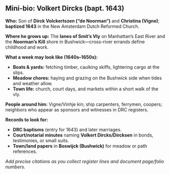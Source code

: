 ## Mini-bio: Volkert Dircks (bapt. 1643)

**Who:** Son of **Dirck Volckertszen (“de Noorman”)** and **Christina (Vigne)**; **baptized 1643** in the New Amsterdam Dutch Reformed Church.

**Where he grows up:** The **lanes of Smit’s Vly** on Manhattan’s East River and the **Noorman’s Kill** shore in Bushwick—cross-river errands define childhood and work.

**What a week may look like (1640s–1650s):**
- **Boats & yards:** fetching timber, caulking skiffs, lightering cargo at the slips.
- **Meadow chores:** haying and grazing on the Bushwick side when tides and weather allow.
- **Town life:** church, court days, and markets within a short walk of the vly.

**People around him:** Vigne/Vinhje kin; ship carpenters, ferrymen, coopers; neighbors who appear as sponsors and witnesses in DRC registers.

**Records to look for:**
- **DRC baptisms** (entry for 1643) and later marriages.
- **Court/notarial minutes** naming **Volkert Dircks/Dircksen** in bonds, testimonies, or small suits.
- **Town/land papers** in **Boswijck (Bushwick)** for meadow or path references.

*Add precise citations as you collect register lines and document page/folio numbers.*
